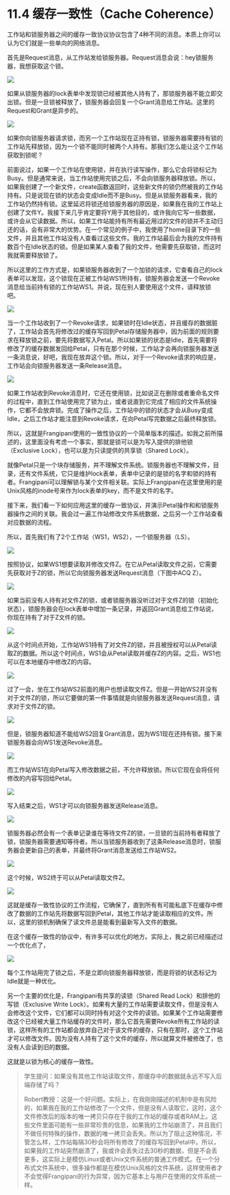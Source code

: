 # 11.4 缓存一致性（Cache Coherence）

工作站和锁服务器之间的缓存一致协议协议包含了4种不同的消息。本质上你可以认为它们就是一些单向的网络消息。

首先是Request消息，从工作站发给锁服务器。Request消息会说：hey锁服务器，我想获取这个锁。

![](<../.gitbook/assets/image (378).png>)

如果从锁服务器的lock表单中发现锁已经被其他人持有了，那锁服务器不能立即交出锁。但是一旦锁被释放了，锁服务器会回复一个Grant消息给工作站。这里的Request和Grant是异步的。

![](<../.gitbook/assets/image (379).png>)

如果你向锁服务器请求锁，而另一个工作站现在正持有锁，锁服务器需要持有锁的工作站先释放锁，因为一个锁不能同时被两个人持有。那我们怎么能让这个工作站获取到锁呢？

前面说过，如果一个工作站在使用锁，并在执行读写操作，那么它会将锁标记为Busy。但是通常来说，当工作站使用完锁之后，不会向锁服务器释放锁。所以，如果我创建了一个新文件，create函数返回时，这些新文件的锁仍然被我的工作站持有。只是说现在锁的状态会变成Idle而不是Busy。但是从锁服务器看来，我的工作站仍然持有锁。这里延迟将锁还给锁服务器的原因是，如果我在我的工作站上创建了文件Y。我接下来几乎肯定要将Y用于其他目的，或许我向它写一些数据，或许会从它读数据。所以，如果工作站能持有所有最近用过的文件的锁并不主动归还的话，会有非常大的优势。在一个常见的例子中，我使用了home目录下的一些文件，并且其他工作站没有人查看过这些文件。我的工作站最后会为我的文件持有数百个在Idle状态的锁。但是如果某人查看了我的文件，他需要先获取锁，而这时我就需要释放锁了。

所以这里的工作方式是，如果锁服务器收到了一个加锁的请求，它查看自己的lock表单可以发现，这个锁现在正被工作站WS1所持有，锁服务器会发送一个Revoke消息给当前持有锁的工作站WS1。并说，现在别人要使用这个文件，请释放锁吧。

![](<../.gitbook/assets/image (380).png>)

当一个工作站收到了一个Revoke请求，如果锁时在Idle状态，并且缓存的数据脏了，工作站会首先将修改过的缓存写回到Petal存储服务器中，因为前面的规则要求在释放锁之前，要先将数据写入Petal。所以如果锁的状态是Idle，首先需要将修改了的缓存数据发回给Petal，只有在那个时候，工作站才会再向锁服务器发送一条消息说，好吧，我现在放弃这个锁。所以，对于一个Revoke请求的响应是，工作站会向锁服务器发送一条Release消息。

![](<../.gitbook/assets/image (381).png>)

如果工作站收到Revoke消息时，它还在使用锁，比如说正在删除或者重命名文件的过程中，直到工作站使用完了锁为止，或者说直到它完成了相应的文件系统操作，它都不会放弃锁。完成了操作之后，工作站中的锁的状态才会从Busy变成Idle，之后工作站才能注意到Revoke请求，在向Petal写完数据之后最终释放锁。

所以，这就是Frangipani使用的一致性协议的一个简单版本的描述。如我之前所描述的，这里面没有考虑一个事实，那就是锁可以是为写入提供的排他锁（Exclusive Lock），也可以是为只读提供的共享锁（Shared Lock）。

就像Petal只是一个块存储服务，并不理解文件系统。锁服务器也不理解文件，目录，还有文件系统，它只是维护lock表单，表单中记录的是锁的名字和锁的持有者。Frangipani可以理解锁与某个文件相关联。实际上Frangipani在这里使用的是Unix风格的inode号来作为lock表单的key，而不是文件的名字。

接下来，我们看一下如何应用这里的缓存一致协议，并演示Petal操作和和锁服务器操作之间的关联。我会过一遍工作站修改文件系统数据，之后另一个工作站查看对应数据的流程。

所以，首先我们有了2个工作站（WS1，WS2），一个锁服务器（LS）。

![](<../.gitbook/assets/image (382).png>)

按照协议，如果WS1想要读取并修改文件Z。在它从Petal读取文件之前，它需要先获取对于Z的锁，所以它向锁服务器发送Request消息（下图中ACQ Z）。

![](<../.gitbook/assets/image (383).png>)

如果当前没有人持有对文件Z的锁，或者锁服务器没听过对于文件Z的锁（初始化状态），锁服务器会在lock表单中增加一条记录，并返回Grant消息给工作站说，你现在持有了对于Z文件的锁。

![](<../.gitbook/assets/image (384).png>)

从这个时间点开始，工作站WS1持有了对文件Z的锁，并且被授权可以从Petal读取Z的数据。所以这个时间点，WS1会从Petal读取并缓存Z的内容。之后，WS1也可以在本地缓存中修改Z的内容。

![](<../.gitbook/assets/image (385).png>)

过了一会，坐在工作站WS2前面的用户也想读取文件Z。但是一开始WS2并没有对于文件Z的锁，所以它要做的第一件事情就是向锁服务器发送Request消息，请求对于文件Z的锁。

![](<../.gitbook/assets/image (386).png>)

但是，锁服务器知道不能给WS2回复Grant消息，因为WS1现在还持有锁。接下来锁服务器会向WS1发送Revoke消息。

![](<../.gitbook/assets/image (387).png>)

而工作站WS1在向Petal写入修改数据之前，不允许释放锁。所以它现在会将任何修改的内容写回给Petal。

![](<../.gitbook/assets/image (388).png>)

写入结束之后，WS1才可以向锁服务器发送Release消息。

![](<../.gitbook/assets/image (389).png>)

锁服务器必然会有一个表单记录谁在等待文件Z的锁，一旦锁的当前持有者释放了锁，锁服务器需要通知等待者。所以当锁服务器收到了这条Release消息时，锁服务器会更新自己的表单，并最终将Grant消息发送给工作站WS2。

![](<../.gitbook/assets/image (390).png>)

这个时候，WS2终于可以从Petal读取文件Z。

![](<../.gitbook/assets/image (391).png>)

这就是缓存一致性协议的工作流程，它确保了，直到所有有可能私底下在缓存中修改了数据的工作站先将数据写回到Petal，其他工作站才能读取相应的文件。所以，这里的锁机制确保了读文件总是能看到最新写入文件的数据。&#x20;

在这个缓存一致性的协议中，有许多可以优化的地方。实际上，我之前已经描述过一个优化点了，

![](<../.gitbook/assets/image (392).png>)

每个工作站用完了锁之后，不是立即向锁服务器释放锁，而是将锁的状态标记为Idle就是一种优化。

另一个主要的优化是，Frangipani有共享的读锁（Shared Read Lock）和排他的写锁（Exclusive Write Lock）。如果有大量的工作站需要读取文件，但是没有人会修改这个文件，它们都可以同时持有对这个文件的读锁。如果某个工作站需要修改这个已经被大量工作站缓存的文件时，那么它首先需要Revoke所有工作站的读锁，这样所有的工作站都会放弃自己对于该文件的缓存，只有在那时，这个工作站才可以修改文件。因为没有人持有了这个文件的缓存，所以就算文件被修改了，也没有人会读到旧的数据。

这就是以锁为核心的缓存一致性。

> 学生提问：如果没有其他工作站读取文件，那缓存中的数据就永远不写入后端存储了吗？
>
> Robert教授：这是一个好问题。实际上，在我刚刚描述的机制中是有风险的，如果我在我的工作站修改了一个文件，但是没有人读取它，这时，这个文件修改后的版本的唯一拷贝只存在于我的工作站的缓存或者RAM上。这些文件里面可能有一些非常珍贵的信息，如果我的工作站崩溃了，并且我们不做任何特殊的操作，数据的唯一拷贝会丢失。所以为了阻止这种情况，不管怎么样，工作站每隔30秒会将所有修改了的缓存写回到Petal中。所以，如果我的工作站突然崩溃了，我或许会丢失过去30秒的数据，但是不会丢更多，这实际上是模仿Linux或者Unix文件系统的普通工作模式。在一个分布式文件系统中，很多操作都是在模仿Unix风格的文件系统，这样使用者才不会觉得Frangipani的行为异常，因为它基本上与用户在使用的文件系统一样。
